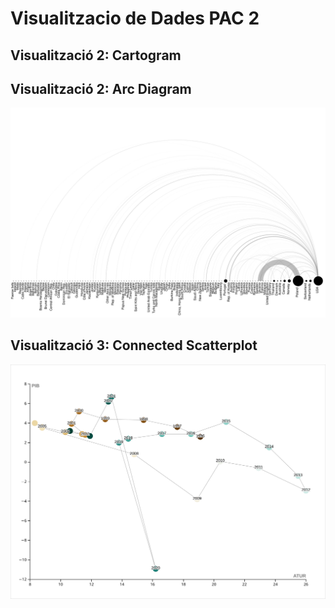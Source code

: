 # Visualitzacio de Dades PAC 2

## Visualització 2: Cartogram


## Visualització 2: Arc Diagram
<img src="https://raw.githubusercontent.com/Hannatsuki/VisualitzacioDades_PAC2/main/ExportacionsArmamentMilitar_Out.svg" alt="Exportacions Armament Militar" width="1600"/>

## Visualització 3: Connected Scatterplot
<img src="https://raw.githubusercontent.com/Hannatsuki/VisualitzacioDades_PAC2/main/PIBAtur.svg" alt="PIB Atur" width="1600"/>
